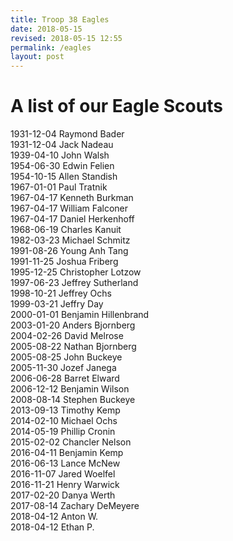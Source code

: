 ```yaml
---
title: Troop 38 Eagles
date: 2018-05-15
revised: 2018-05-15 12:55 
permalink: /eagles
layout: post
---
```


A list of our Eagle Scouts
=================

1931-12-04  Raymond Bader  
1931-12-04  Jack Nadeau  
1939-04-10  John Walsh  
1954-06-30  Edwin Felien  
1954-10-15  Allen Standish  
1967-01-01  Paul Tratnik  
1967-04-17  Kenneth Burkman  
1967-04-17  William Falconer  
1967-04-17  Daniel Herkenhoff  
1968-06-19  Charles Kanuit  
1982-03-23  Michael Schmitz  
1991-08-26  Young Anh Tang  
1991-11-25  Joshua Friberg  
1995-12-25  Christopher Lotzow  
1997-06-23  Jeffrey Sutherland  
1998-10-21  Jeffrey Ochs  
1999-03-21  Jeffry Day  
2000-01-01  Benjamin Hillenbrand  
2003-01-20  Anders Bjornberg  
2004-02-26  David Melrose  
2005-08-22  Nathan Bjornberg  
2005-08-25  John Buckeye  
2005-11-30  Jozef Janega  
2006-06-28  Barret Elward  
2006-12-12  Benjamin Wilson  
2008-08-14  Stephen Buckeye  
2013-09-13  Timothy Kemp  
2014-02-10  Michael Ochs  
2014-05-19  Phillip Cronin  
2015-02-02  Chancler Nelson  
2016-04-11  Benjamin Kemp  
2016-06-13  Lance McNew  
2016-11-07  Jared Woelfel  
2016-11-21  Henry Warwick  
2017-02-20  Danya Werth  
2017-08-14  Zachary DeMeyere  
2018-04-12  Anton W.  
2018-04-12  Ethan P.  
